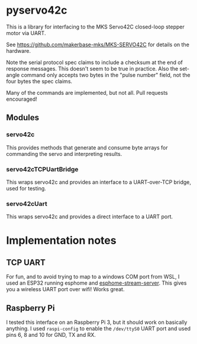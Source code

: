 # pyservo42c

This is a library for interfacing to the MKS Servo42C closed-loop stepper motor via UART.

See https://github.com/makerbase-mks/MKS-SERVO42C for details on the hardware.

Note the serial protocol spec claims to include a checksum at the end of response messages. This doesn't seem to be true in practice. Also the set-angle command only accepts two bytes in the "pulse number" field, not the four bytes the spec claims.

Many of the commands are implemented, but not all. Pull requests encouraged!

## Modules

### servo42c

This provides methods that generate and consume byte arrays for commanding the
servo and interpreting results.

### servo42cTCPUartBridge

This wraps servo42c and provides an interface to a UART-over-TCP bridge, used for testing.

### servo42cUart

This wraps servo42c and provides a direct interface to a UART port.

# Implementation notes

## TCP UART

For fun, and to avoid trying to map to a windows COM port from WSL, I used an ESP32 running esphome and [esphome-stream-server](https://github.com/oxan/esphome-stream-server). This gives you a wireless UART port over wifi! Works great.

## Raspberry Pi

I tested this interface on an Raspberry Pi 3, but it should work on basically anything. I used `raspi-config` to enable the `/dev/ttyS0` UART port and used pins 6, 8 and 10 for GND, TX and RX.